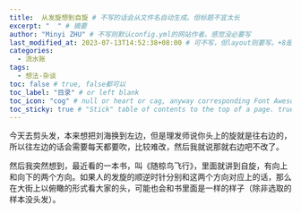 ```yaml
---
title:  从发旋想到自旋 # 不写的话会从文件名自动生成。但标题不宜太长
excerpt: "  " # 摘要
author: "Minyi ZHU" # 不写则默认config.yml的网站作者。感觉没必要写
last_modified_at: 2023-07-13T14:52:38+08:00 # 可不写，但layout则要写。+8是东八区
categories: 
  - 流水账
tags:
  - 想法-杂谈
toc: false # true, false都可以
toc_label: "目录" # or left blank
toc_icon: "cog" # null or heart or cag, anyway corresponding Font Awesome icon name (without fa prefix)
toc_sticky: true # "Stick" table of contents to the top of a page. true: toc floats. false: toc fixed
---
```


今天去剪头发，本来想把刘海换到左边，但是理发师说你头上的旋就是往右边的，所以往左边的话会需要每天都要吹，比较难改，然后我就说那就右边吧不改了。

然后我突然想到，最近看的一本书，叫《随椋鸟飞行》，里面就讲到自旋，有向上和向下的两个方向。如果人的发旋的顺逆时针分别和这两个方向对应上的话，那么在大街上以俯瞰的形式看大家的头，可能也会和书里面是一样的样子（除非选取的样本没头发）<i class="fa-regular fa-face-laugh-squint"></i>。